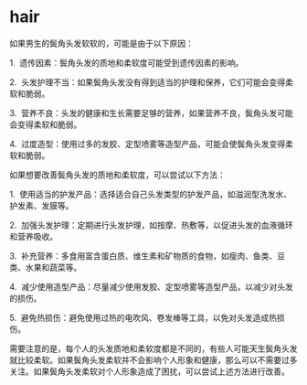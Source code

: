 # hair

如果男生的鬓角头发软软的，可能是由于以下原因：

1.  遗传因素：鬓角头发的质地和柔软度可能受到遗传因素的影响。

2.  头发护理不当：如果鬓角头发没有得到适当的护理和保养，它们可能会变得柔软和脆弱。

3.  营养不良：头发的健康和生长需要足够的营养，如果营养不良，鬓角头发可能会变得柔软和脆弱。

4.  过度造型：使用过多的发胶、定型喷雾等造型产品，可能会使鬓角头发变得柔软和脆弱。

如果想要改善鬓角头发的质地和柔软度，可以尝试以下方法：

1.  使用适当的护发产品：选择适合自己头发类型的护发产品，如滋润型洗发水、护发素、发膜等。

2.  加强头发护理：定期进行头发护理，如按摩、热敷等，以促进头发的血液循环和营养吸收。

3.  补充营养：多食用富含蛋白质、维生素和矿物质的食物，如瘦肉、鱼类、豆类、水果和蔬菜等。

4.  减少使用造型产品：尽量减少使用发胶、定型喷雾等造型产品，以减少对头发的损伤。

5.  避免热损伤：避免使用过热的电吹风、卷发棒等工具，以免对头发造成热损伤。

需要注意的是，每个人的头发质地和柔软度都是不同的，有些人可能天生鬓角头发就比较柔软。如果鬓角头发柔软并不会影响个人形象和健康，那么可以不需要过多关注。如果鬓角头发柔软对个人形象造成了困扰，可以尝试上述方法进行改善。
